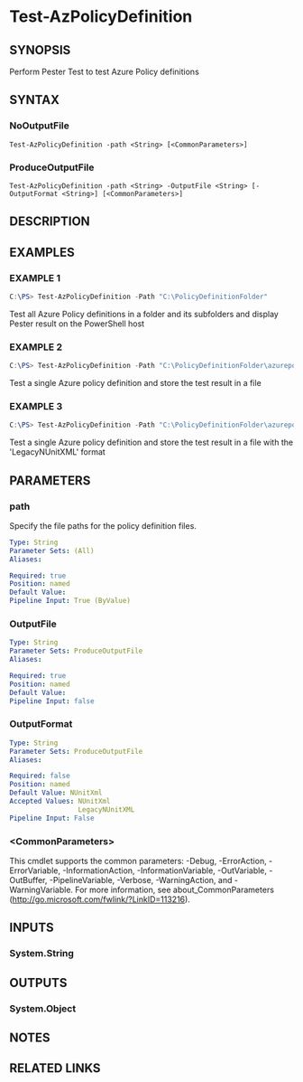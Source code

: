 ﻿# Test-AzPolicyDefinition

## SYNOPSIS
Perform Pester Test to test Azure Policy definitions

## SYNTAX

### NoOutputFile
```
Test-AzPolicyDefinition -path <String> [<CommonParameters>]
```

### ProduceOutputFile
```
Test-AzPolicyDefinition -path <String> -OutputFile <String> [-OutputFormat <String>] [<CommonParameters>]
```

## DESCRIPTION


## EXAMPLES

### EXAMPLE 1

```powershell
C:\PS> Test-AzPolicyDefinition -Path "C:\PolicyDefinitionFolder"
```

Test all Azure Policy definitions in a folder and its subfolders and display Pester result on the PowerShell host

### EXAMPLE 2

```powershell
C:\PS> Test-AzPolicyDefinition -Path "C:\PolicyDefinitionFolder\azurepolicy.json" -OutputFile "C:\Temp\MyTestResult.xml"
```

Test a single Azure policy definition and store the test result in a file

### EXAMPLE 3

```powershell
C:\PS> Test-AzPolicyDefinition -Path "C:\PolicyDefinitionFolder\azurepolicy.json" -OutputFile "C:\Temp\MyTestResult.xml" -OutputFormat 'LegacyNUnitXML'
```

Test a single Azure policy definition and store the test result in a file with the 'LegacyNUnitXML' format

## PARAMETERS

### path
Specify the file paths for the policy definition files.

```yaml
Type: String
Parameter Sets: (All)
Aliases: 

Required: true
Position: named
Default Value: 
Pipeline Input: True (ByValue)
```

### OutputFile


```yaml
Type: String
Parameter Sets: ProduceOutputFile
Aliases: 

Required: true
Position: named
Default Value: 
Pipeline Input: false
```

### OutputFormat


```yaml
Type: String
Parameter Sets: ProduceOutputFile
Aliases: 

Required: false
Position: named
Default Value: NUnitXml
Accepted Values: NUnitXml
                 LegacyNUnitXML
Pipeline Input: False
```

### \<CommonParameters\>
This cmdlet supports the common parameters: -Debug, -ErrorAction, -ErrorVariable, -InformationAction, -InformationVariable, -OutVariable, -OutBuffer, -PipelineVariable, -Verbose, -WarningAction, and -WarningVariable. For more information, see about_CommonParameters (http://go.microsoft.com/fwlink/?LinkID=113216).

## INPUTS

### System.String


## OUTPUTS

### System.Object


## NOTES

## RELATED LINKS
